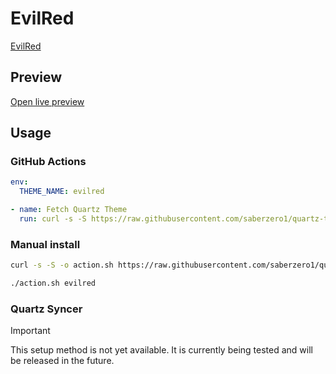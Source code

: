 # EvilRed

[EvilRed](https://github.com/tu2-atmanand)

## Preview

[Open live preview](https://quartz-themes.github.io/evilred/)

## Usage

### GitHub Actions

```yaml
env:
  THEME_NAME: evilred
```

```yaml
- name: Fetch Quartz Theme
  run: curl -s -S https://raw.githubusercontent.com/saberzero1/quartz-themes/master/action.sh | bash -s -- $THEME_NAME
```

### Manual install

```bash
curl -s -S -o action.sh https://raw.githubusercontent.com/saberzero1/quartz-themes/master/action.sh

./action.sh evilred
```

### Quartz Syncer

> [!IMPORTANT]
> This setup method is not yet available. It is currently being tested and will be released in the future.
